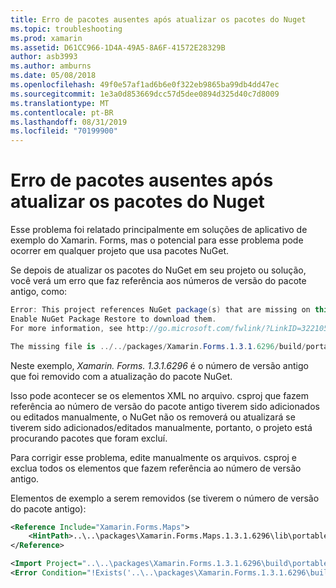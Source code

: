 ```yaml
---
title: Erro de pacotes ausentes após atualizar os pacotes do Nuget
ms.topic: troubleshooting
ms.prod: xamarin
ms.assetid: D61CC966-1D4A-49A5-8A6F-41572E28329B
author: asb3993
ms.author: amburns
ms.date: 05/08/2018
ms.openlocfilehash: 49f0e57af1ad6b6e0f322eb9865ba99db4dd47ec
ms.sourcegitcommit: 1e3a0d853669dcc57d5dee0894d325d40c7d8009
ms.translationtype: MT
ms.contentlocale: pt-BR
ms.lasthandoff: 08/31/2019
ms.locfileid: "70199900"
---
```

# <a name="missing-packages-error-after-updating-nuget-packages"></a>Erro de pacotes ausentes após atualizar os pacotes do Nuget

Esse problema foi relatado principalmente em soluções de aplicativo de exemplo do Xamarin. Forms, mas o potencial para esse problema pode ocorrer em qualquer projeto que usa pacotes NuGet.

Se depois de atualizar os pacotes do NuGet em seu projeto ou solução, você verá um erro que faz referência aos números de versão do pacote antigo, como:

```csharp
Error: This project references NuGet package(s) that are missing on this computer.
Enable NuGet Package Restore to download them.
For more information, see http://go.microsoft.com/fwlink/?LinkID=322105

The missing file is ../../packages/Xamarin.Forms.1.3.1.6296/build/portable-win+net45+wp80+MonoAndroid10+MonoTouch10+Xamarin.iOS10/Xamarin.Forms.targets. (FormsGallery)
```

Neste exemplo, *Xamarin. Forms. 1.3.1.6296* é o número de versão antigo que foi removido com a atualização do pacote NuGet.

Isso pode acontecer se os elementos XML no arquivo. csproj que fazem referência ao número de versão do pacote antigo tiverem sido adicionados ou editados manualmente, o NuGet não os removerá ou atualizará se tiverem sido adicionados/editados manualmente, portanto, o projeto está procurando pacotes que foram excluí.

Para corrigir esse problema, edite manualmente os arquivos. csproj e exclua todos os elementos que fazem referência ao número de versão antigo.

Elementos de exemplo a serem removidos (se tiverem o número de versão do pacote antigo):

```xml
<Reference Include="Xamarin.Forms.Maps">
    <HintPath>..\..\packages\Xamarin.Forms.Maps.1.3.1.6296\lib\portable-win+net45+wp80+MonoAndroid10+MonoTouch10+Xamarin.iOS10\Xamarin.Forms.Maps.dll</HintPath>
</Reference>

<Import Project="..\..\packages\Xamarin.Forms.1.3.1.6296\build\portable-win+net45+wp80+MonoAndroid10+MonoTouch10+Xamarin.iOS10\Xamarin.Forms.targets" Condition="Exists('..\..\packages\Xamarin.Forms.1.3.1.6296\build\portable-win+net45+wp80+MonoAndroid10+MonoTouch10+Xamarin.iOS10\Xamarin.Forms.targets')" />
<Error Condition="!Exists('..\..\packages\Xamarin.Forms.1.3.1.6296\build\portable-win+net45+wp80+MonoAndroid10+MonoTouch10+Xamarin.iOS10\Xamarin.Forms.targets')" Text="$([System.String]::Format('$(ErrorText)', '..\..\packages\Xamarin.Forms.1.3.1.6296\build\portable-win+net45+wp80+MonoAndroid10+MonoTouch10+Xamarin.iOS10\Xamarin.Forms.targets'))" />
```
